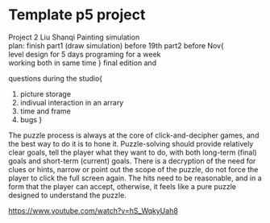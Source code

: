 # Template p5 project

Project 2
Liu Shanqi
Painting simulation  
plan: finish part1 (draw simulation) before 19th
part2 before Nov{  
  level design for 5 days
  programing for a week     
  working both in same time
}
final edition and  

questions during the studio{
  1. picture storage
  2. indivual interaction in an arrary
  3. time and frame
  4. bugs
}

The puzzle process is always at the core of click-and-decipher games, and the best way to do it is to hone it. Puzzle-solving should provide relatively clear goals, tell the player what they want to do, with both long-term (final) goals and short-term (current) goals. There is a decryption of the need for clues or hints, narrow or point out the scope of the puzzle, do not force the player to click the full screen again. The hits need to be reasonable, and in a form that the player can accept, otherwise, it feels like a pure puzzle designed to understand the puzzle.

https://www.youtube.com/watch?v=hS_WqkyUah8

